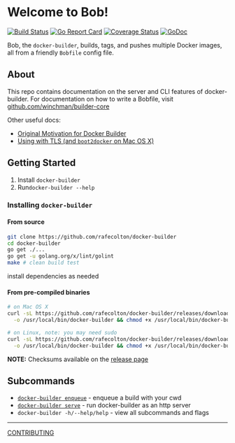 # Welcome to Bob!

[![Build Status](https://travis-ci.org/rafecolton/docker-builder.svg?branch=master)](https://travis-ci.org/rafecolton/docker-builder)
[![Go Report Card](https://goreportcard.com/badge/rafecolton/docker-builder)](https://goreportcard.com/report/rafecolton/docker-builder)
[![Coverage Status](https://coveralls.io/repos/github/rafecolton/docker-builder/badge.svg?branch=master)](https://coveralls.io/github/rafecolton/docker-builder?branch=master)
[![GoDoc](https://godoc.org/github.com/rafecolton/docker-builder?status.svg)](https://godoc.org/github.com/rafecolton/docker-builder)

Bob, the `docker-builder`, builds, tags, and pushes multiple Docker images, all
from a friendly `Bobfile` config file.

## About

This repo contains documentation on the server and CLI features of
docker-builder.  For documentation on how to write a Bobfile, visit
[github.com/winchman/builder-core](https://github.com/winchman/builder-core)

Other useful docs:

* [Original Motivation for Docker Builder](_docs/why.md)
* [Using with TLS (and `boot2docker` on Mac OS X)](_docs/using-with-tls.md)

## Getting Started

1. Install `docker-builder`
1. Run`docker-builder --help`

### Installing `docker-builder`

#### From source

```bash
git clone https://github.com/rafecolton/docker-builder
cd docker-builder
go get ./...
go get -u golang.org/x/lint/golint
make # clean build test
```

install dependencies as needed

#### From pre-compiled binaries

```bash
# on Mac OS X
curl -sL https://github.com/rafecolton/docker-builder/releases/download/v0.10.1/docker-builder-v0.10.1-darwin-amd64 \
  -o /usr/local/bin/docker-builder && chmod +x /usr/local/bin/docker-builder

# on Linux, note: you may need sudo
curl -sL https://github.com/rafecolton/docker-builder/releases/download/v0.10.1/docker-builder-v0.10.1-linux-amd64 \
  -o /usr/local/bin/docker-builder && chmod +x /usr/local/bin/docker-builder
```

**NOTE:** Checksums available on the [release page](https://github.com/rafecolton/docker-builder/releases)

## Subcommands

* [`docker-builder enqueue`](_docs/subcommands/enqueue.md) - enqueue a
  build with your cwd
* [`docker-builder serve`](_docs/subcommands/serve.md) - run
  docker-builder as an http server 
* `docker-builder -h/--help/help` - view all subcommands and flags

----

[CONTRIBUTING](CONTRIBUTING.md)
